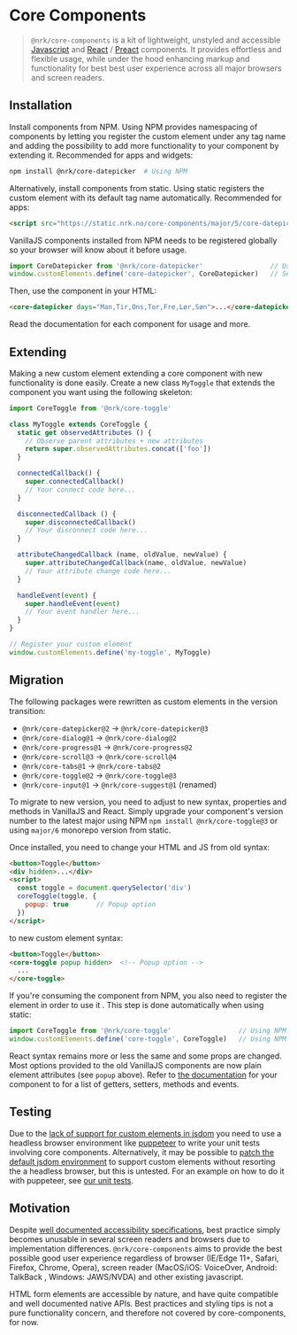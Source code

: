 # Core Components

> `@nrk/core-components` is a kit of lightweight, unstyled and accessible [Javascript](https://stackoverflow.com/questions/20435653/what-is-vanillajs) and [React](https://reactjs.org/) / [Preact](https://github.com/developit/preact-compat) components. It provides effortless and flexible usage, while under the hood enhancing markup and functionality for best best user experience across all major browsers and screen readers.


## Installation

Install components from NPM. Using NPM provides namespacing of components by letting you
register the custom element under any tag name and adding the possibility to add more functionality to
your component by extending it. Recommended for apps and widgets:

```bash
npm install @nrk/core-datepicker  # Using NPM
```

Alternatively, install components from static.
Using static registers the custom element with its default tag name automatically. Recommended for apps:

```html
<script src="https://static.nrk.no/core-components/major/5/core-datepicker/core-datepicker.min.js"></script>  <!-- Using static -->
```

VanillaJS components installed from NPM needs to be registered globally so your browser
will know about it before usage.

```js
import CoreDatepicker from '@nrk/core-datepicker'                 // Using NPM
window.customElements.define('core-datepicker', CoreDatepicker)   // Set to 'my-datepicker' for own namespace
```

Then, use the component in your HTML:

```html
<core-datepicker days="Man,Tir,Ons,Tor,Fre,Lør,Søn">...</core-datepicker>
```
Read the documentation for each component for usage and more.


## Extending

Making a new custom element extending a core component with new functionality is done easily.
Create a new class `MyToggle` that extends the component you want using the following skeleton:

```js
import CoreToggle from '@nrk/core-toggle'

class MyToggle extends CoreToggle {
  static get observedAttributes () {
    // Observe parent attributes + new attributes
    return super.observedAttributes.concat(['foo'])
  }

  connectedCallback() {
    super.connectedCallback()
    // Your connect code here...
  }

  disconnectedCallback () {
    super.disconnectedCallback()
    // Your disconnect code here...
  }

  attributeChangedCallback (name, oldValue, newValue) {
    super.attributeChangedCallback(name, oldValue, newValue)
    // Your attribute change code here...
  }

  handleEvent(event) {
    super.handleEvent(event)
    // Your event handler here...
  }
}

// Register your custom element
window.customElements.define('my-toggle', MyToggle)
```

## Migration

The following packages were rewritten as custom elements in the version transition:

* `@nrk/core-datepicker@2` &rarr; `@nrk/core-datepicker@3`
* `@nrk/core-dialog@1` &rarr; `@nrk/core-dialog@2`
* `@nrk/core-progress@1` &rarr; `@nrk/core-progress@2`
* `@nrk/core-scroll@3` &rarr; `@nrk/core-scroll@4`
* `@nrk/core-tabs@1` &rarr; `@nrk/core-tabs@2`
* `@nrk/core-toggle@2` &rarr; `@nrk/core-toggle@3`
* `@nrk/core-input@1` &rarr; `@nrk/core-suggest@1` (renamed)

To migrate to new version, you need to adjust to new syntax, properties and methods in VanillaJS and React. Simply upgrade your component's version number to the latest major using NPM `npm install @nrk/core-toggle@3` or using `major/6` monorepo version from static.

Once installed, you need to change your HTML and JS from old syntax:

```html
<button>Toggle</button>
<div hidden>...</div>
<script>
  const toggle = document.querySelector('div')
  coreToggle(toggle, {
    popup: true       // Popup option
  })
</script>
```

to new custom element syntax:

```html
<button>Toggle</button>
<core-toggle popup hidden>  <!-- Popup option -->
  ...
</core-toggle>
```
If you're consuming the component from NPM, you also need to register the element in order to use it .
This step is done automatically when using static:
```js
import CoreToggle from '@nrk/core-toggle'                 // Using NPM
window.customElements.define('core-toggle', CoreToggle)   // Using NPM
```
React syntax remains more or less the same and some props are changed.
Most options provided to the old VanillaJS components are now plain element attributes (see `popup` above). Refer to [the documentation](https://static.nrk.no/core-components/latest/index.html)
for your component to for a list of getters, setters, methods and events.

## Testing

Due to the [lack of support for custom elements in jsdom](https://github.com/jsdom/jsdom/issues/1030) you need to use a headless browser environment like [puppeteer](https://github.com/GoogleChrome/puppeteer) to write your unit tests involving core components. Alternatively, it may be possible to [patch the default jsdom environment](https://github.com/jsdom/jsdom/issues/1030#issuecomment-486974452) to support custom elements without resorting the a headless browser, but this is untested.
For an example on how to do it with puppeteer, see [our unit tests](https://github.com/nrkno/core-components/blob/master/packages/core-datepicker/core-datepicker.test.js).


## Motivation
Despite [well documented accessibility specifications](https://www.w3.org/TR/wai-aria-practices-1.1/), best practice simply becomes unusable in several screen readers and browsers due to implementation differences. `@nrk/core-components` aims to provide the best possible good user experience regardless of browser (IE/Edge 11+, Safari, Firefox, Chrome, Opera), screen reader (MacOS/iOS: VoiceOver, Android: TalkBack , Windows: JAWS/NVDA) and other existing javascript.

HTML form elements are accessible by nature, and have quite compatible and well documented native APIs.
Best practices and styling tips is not a pure functionality concern, and therefore not covered by core-components, for now.

